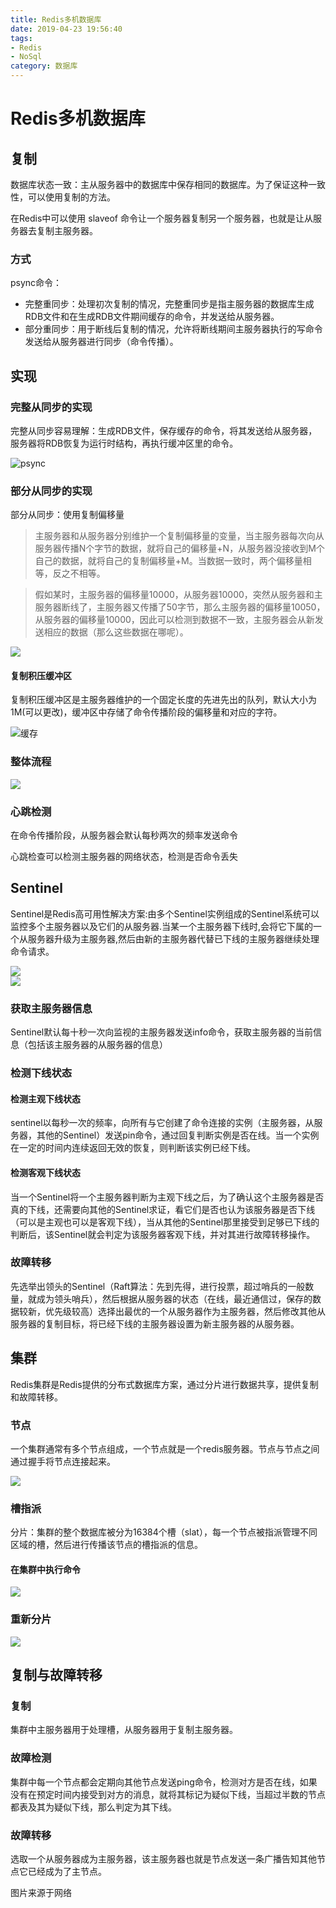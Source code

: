 ```yaml
---
title: Redis多机数据库
date: 2019-04-23 19:56:40
tags: 
- Redis
- NoSql
category: 数据库
---
```


# Redis多机数据库

## 复制
数据库状态一致：主从服务器中的数据库中保存相同的数据库。为了保证这种一致性，可以使用复制的方法。

在Redis中可以使用 slaveof 命令让一个服务器复制另一个服务器，也就是让从服务器去复制主服务器。
<!--more-->
### 方式
psync命令：
- 完整重同步：处理初次复制的情况，完整重同步是指主服务器的数据库生成RDB文件和在生成RDB文件期间缓存的命令，并发送给从服务器。
- 部分重同步：用于断线后复制的情况，允许将断线期间主服务器执行的写命令发送给从服务器进行同步（命令传播）。

## 实现
### 完整从同步的实现
完整从同步容易理解：生成RDB文件，保存缓存的命令，将其发送给从服务器，服务器将RDB恢复为运行时结构，再执行缓冲区里的命令。

![psync](/Redis多机数据库/psync.png)
### 部分从同步的实现
部分从同步：使用复制偏移量  
>主服务器和从服务器分别维护一个复制偏移量的变量，当主服务器每次向从服务器传播N个字节的数据，就将自己的偏移量+N，从服务器没接收到M个自己的数据，就将自己的复制偏移量+M。当数据一致时，两个偏移量相等，反之不相等。   

>假如某时，主服务器的偏移量10000，从服务器10000，突然从服务器和主服务器断线了，主服务器又传播了50字节，那么主服务器的偏移量10050，从服务器的偏移量10000，因此可以检测到数据不一致，主服务器会从新发送相应的数据（那么这些数据在哪呢）。

![](/Redis多机数据库/命令传播.png)
#### 复制积压缓冲区
复制积压缓冲区是主服务器维护的一个固定长度的先进先出的队列，默认大小为1M(可以更改)，缓冲区中存储了命令传播阶段的偏移量和对应的字符。

![缓存](/Redis多机数据库/复制积压缓冲区.png)

### 整体流程
![](Redis多机数据库/主从复制.png)
### 心跳检测
在命令传播阶段，从服务器会默认每秒两次的频率发送命令

心跳检查可以检测主服务器的网络状态，检测是否命令丢失

## Sentinel

Sentinel是Redis高可用性解决方案:由多个Sentinel实例组成的Sentinel系统可以监控多个主服务器以及它们的从服务器.当某一个主服务器下线时,会将它下属的一个从服务器升级为主服务器,然后由新的主服务器代替已下线的主服务器继续处理命令请求。

![](Redis多机数据库/Sentinel.png)    
![](Redis多机数据库/Sentinel2.png)

### 获取主服务器信息
Sentinel默认每十秒一次向监视的主服务器发送info命令，获取主服务器的当前信息（包括该主服务器的从服务器的信息）

### 检测下线状态

#### 检测主观下线状态
sentinel以每秒一次的频率，向所有与它创建了命令连接的实例（主服务器，从服务器，其他的Sentinel）发送pin命令，通过回复判断实例是否在线。当一个实例在一定的时间内连续返回无效的恢复，则判断该实例已经下线。
#### 检测客观下线状态
当一个Sentinel将一个主服务器判断为主观下线之后，为了确认这个主服务器是否真的下线，还需要向其他的Sentinel求证，看它们是否也认为该服务器是否下线（可以是主观也可以是客观下线），当从其他的Sentinel那里接受到足够已下线的判断后，该Sentinel就会判定为该服务器客观下线，并对其进行故障转移操作。
### 故障转移
先选举出领头的Sentinel（Raft算法：先到先得，进行投票，超过哨兵的一般数量，就成为领头哨兵），然后根据从服务器的状态（在线，最近通信过，保存的数据较新，优先级较高）选择出最优的一个从服务器作为主服务器，然后修改其他从服务器的复制目标，将已经下线的主服务器设置为新主服务器的从服务器。

## 集群
Redis集群是Redis提供的分布式数据库方案，通过分片进行数据共享，提供复制和故障转移。

### 节点
一个集群通常有多个节点组成，一个节点就是一个redis服务器。节点与节点之间通过握手将节点连接起来。

![](Redis多机数据库/节点握手.png)

### 槽指派
分片：集群的整个数据库被分为16384个槽（slat），每一个节点被指派管理不同区域的槽，然后进行传播该节点的槽指派的信息。

#### 在集群中执行命令

![](/Redis多机数据库/集群中执行命令.png)
### 重新分片

![](/Redis多机数据库/重新分片.png)

## 复制与故障转移

### 复制
集群中主服务器用于处理槽，从服务器用于复制主服务器。

### 故障检测
集群中每一个节点都会定期向其他节点发送ping命令，检测对方是否在线，如果没有在预定时间内接受到对方的消息，就将其标记为疑似下线，当超过半数的节点都表及其为疑似下线，那么判定为其下线。

### 故障转移
选取一个从服务器成为主服务器，该主服务器也就是节点发送一条广播告知其他节点它已经成为了主节点。

图片来源于网络